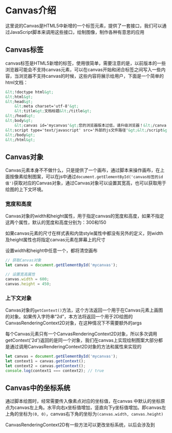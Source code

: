 # Canvas介绍
这里说的Canvas是HTML5中新增的一个标签元素，提供了一套接口，我们可以通过JavaScript脚本来调用这些接口，绘制图像，制作各种有意思的应用

## Canvas标签
canvas标签是HTML5新增的标签，使用很简单，需要注意的是，以前版本的一些浏览器可能会不支持canvas元素，可以在canvas开始和闭合标签之间写入一些内容，当浏览器不支持canvas的时候，这些内容将展示给用户，下面是一个简单的html文档：

```html
&lt;!doctype html&gt;
&lt;html&gt;
&lt;head&gt;
	&lt;meta charset='utf-8'&gt;
	&lt;title&gt;文档标题&lt;/title&gt;
&lt;/head&gt;
&lt;body&gt;
	&lt;canvas id='mycanvas'&gt;您的浏览器版本过低，请升级浏览器！&lt;/canvas&gt;
&lt;script type='text/javascript' src='外部的js文件路径'&gt;&lt;/script&gt;
&lt;/body&gt;
&lt;/html&gt;
```

## Canvas对象
Canvas元素本身不不做什么，只是提供了一个画布，通过脚本来操作画布，在上面按像素绘制图案，可以在js中通过`document.getElementById('canvas标签的id值')`获取对应的Canvas对象，通过Canvas对象可以设置其宽高，也可以获取用于绘图的上下文环境。

### 宽度和高度
Canvas对象的width和height属性，用于指定canvas的宽度和高度，如果不指定这两个属性，默认的宽度和高度分别为：300和150

如果canvas元素的尺寸在样式表和内敛style属性中都没有另外的定义，则width及height属性也将指定canvas元素在屏幕上的尺寸

设置width和height中任意一个，都将清空画布

```javascript
// 获取Canvas对象
let canvas = document.getElementById('mycanvas');

// 设置宽高属性
canvas.width = 600;
canvas.height = 450;
```

### 上下文对象
Canvas对象的`getContext()`方法，这个方法返回一个用于在Canvas元素上画图的对象。如果传入字符串“2d”，本方法将返回一个用于2D绘图的CanvasRenderingContext2D对象，在这种情况下不需要额外的args

每个Canvas元素只有一个CanvasRenderingContext2D对象，所以多次调用getContext('2d')返回的是同一个对象，我们在canvas上实现绘制图案大部分都是通过调用CanvasRenderingContext2D对象的方法和属性来实现的

```javascript
let canvas = document.getElementById('mycanvas');
let context1 = canvas.getContext();
let context2 = canvas.getContext();
console.log(context1 === context2); // true
```

## Canvas中的坐标系统
通过脚本绘图时，经常需要传入像素点对应的坐标值，在canvas 中默认的坐标原点为canvas左上角。水平向右x坐标值增加，竖直向下y坐标值增加。即canvas左上角的坐标为`(0, 0)`，canvas右下角的坐标为`(canvas.width, canvas.height)`

CanvasRenderingContext2D有一些方法可以更改坐标系统，以后会涉及到
